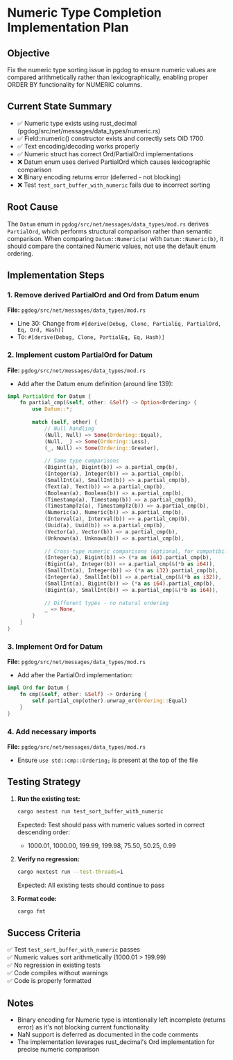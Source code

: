 # Numeric Type Completion Implementation Plan

## Objective
Fix the numeric type sorting issue in pgdog to ensure numeric values are compared arithmetically rather than lexicographically, enabling proper ORDER BY functionality for NUMERIC columns.

## Current State Summary
- ✅ Numeric type exists using rust_decimal (pgdog/src/net/messages/data_types/numeric.rs)
- ✅ Field::numeric() constructor exists and correctly sets OID 1700
- ✅ Text encoding/decoding works properly
- ✅ Numeric struct has correct Ord/PartialOrd implementations
- ❌ Datum enum uses derived PartialOrd which causes lexicographic comparison
- ❌ Binary encoding returns error (deferred - not blocking)
- ❌ Test `test_sort_buffer_with_numeric` fails due to incorrect sorting

## Root Cause
The `Datum` enum in `pgdog/src/net/messages/data_types/mod.rs` derives `PartialOrd`, which performs structural comparison rather than semantic comparison. When comparing `Datum::Numeric(a)` with `Datum::Numeric(b)`, it should compare the contained Numeric values, not use the default enum ordering.

## Implementation Steps

### 1. Remove derived PartialOrd and Ord from Datum enum
**File:** `pgdog/src/net/messages/data_types/mod.rs`
- Line 30: Change from `#[derive(Debug, Clone, PartialEq, PartialOrd, Eq, Ord, Hash)]` 
- To: `#[derive(Debug, Clone, PartialEq, Eq, Hash)]`

### 2. Implement custom PartialOrd for Datum
**File:** `pgdog/src/net/messages/data_types/mod.rs`
- Add after the Datum enum definition (around line 139):
```rust
impl PartialOrd for Datum {
    fn partial_cmp(&self, other: &Self) -> Option<Ordering> {
        use Datum::*;
        
        match (self, other) {
            // Null handling
            (Null, Null) => Some(Ordering::Equal),
            (Null, _) => Some(Ordering::Less),
            (_, Null) => Some(Ordering::Greater),
            
            // Same type comparisons
            (Bigint(a), Bigint(b)) => a.partial_cmp(b),
            (Integer(a), Integer(b)) => a.partial_cmp(b),
            (SmallInt(a), SmallInt(b)) => a.partial_cmp(b),
            (Text(a), Text(b)) => a.partial_cmp(b),
            (Boolean(a), Boolean(b)) => a.partial_cmp(b),
            (Timestamp(a), Timestamp(b)) => a.partial_cmp(b),
            (TimestampTz(a), TimestampTz(b)) => a.partial_cmp(b),
            (Numeric(a), Numeric(b)) => a.partial_cmp(b),
            (Interval(a), Interval(b)) => a.partial_cmp(b),
            (Uuid(a), Uuid(b)) => a.partial_cmp(b),
            (Vector(a), Vector(b)) => a.partial_cmp(b),
            (Unknown(a), Unknown(b)) => a.partial_cmp(b),
            
            // Cross-type numeric comparisons (optional, for compatibility)
            (Integer(a), Bigint(b)) => (*a as i64).partial_cmp(b),
            (Bigint(a), Integer(b)) => a.partial_cmp(&(*b as i64)),
            (SmallInt(a), Integer(b)) => (*a as i32).partial_cmp(b),
            (Integer(a), SmallInt(b)) => a.partial_cmp(&(*b as i32)),
            (SmallInt(a), Bigint(b)) => (*a as i64).partial_cmp(b),
            (Bigint(a), SmallInt(b)) => a.partial_cmp(&(*b as i64)),
            
            // Different types - no natural ordering
            _ => None,
        }
    }
}
```

### 3. Implement Ord for Datum
**File:** `pgdog/src/net/messages/data_types/mod.rs`
- Add after the PartialOrd implementation:
```rust
impl Ord for Datum {
    fn cmp(&self, other: &Self) -> Ordering {
        self.partial_cmp(other).unwrap_or(Ordering::Equal)
    }
}
```

### 4. Add necessary imports
**File:** `pgdog/src/net/messages/data_types/mod.rs`
- Ensure `use std::cmp::Ordering;` is present at the top of the file

## Testing Strategy

1. **Run the existing test:**
   ```bash
   cargo nextest run test_sort_buffer_with_numeric
   ```
   Expected: Test should pass with numeric values sorted in correct descending order:
   - 1000.01, 1000.00, 199.99, 199.98, 75.50, 50.25, 0.99

2. **Verify no regression:**
   ```bash
   cargo nextest run --test-threads=1
   ```
   Expected: All existing tests should continue to pass

3. **Format code:**
   ```bash
   cargo fmt
   ```

## Success Criteria

✅ Test `test_sort_buffer_with_numeric` passes  
✅ Numeric values sort arithmetically (1000.01 > 199.99)  
✅ No regression in existing tests  
✅ Code compiles without warnings  
✅ Code is properly formatted

## Notes
- Binary encoding for Numeric type is intentionally left incomplete (returns error) as it's not blocking current functionality
- NaN support is deferred as documented in the code comments
- The implementation leverages rust_decimal's Ord implementation for precise numeric comparison